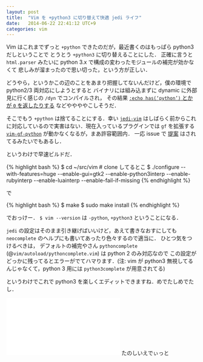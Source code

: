 ```yaml
---
layout: post
title:  "Vim を +python3 に切り替えて快適 jedi ライフ"
date:   2014-06-22 22:41:12 UTC+9
categories: vim
---
```


Vim はこれまでずっと `+python` できたのだが，最近書くのはもっぱら python3 だしということで
とうとう `+python3` に切り替えることにした．
正確に言うと `html.parser` みたいに python 3.x で構成の変わったモジュールの補完が効かなくて
悲しみが溜まったので思い切った，という方が正しい．

どうやら，というかこの辺のことをあまり把握してないんだけど，僕の環境で python2/3 両対応にしようとすると
バイナリには組み込まずに dynamic に外部見に行く感じの `/dyn` でコンパイルされ，
その結果 [`:echo has(‘python’)` とかが `0` を返したりする](http://superuser.com/questions/242938/)
などややややこしそうだ．

そこでもう `+python` は捨てることにする．幸い [`jedi-vim`](https://github.com/davidhalter/jedi-vim)
はしばらく前からこれに対応しているので実害はない．現在入っているプラグインでは `gf` を拡張する
[`vim-gf-python`](https://github.com/mkomitee/vim-gf-python/) が動かなくなるが，まあ許容範囲内．
一応 issue で [提案](https://github.com/mkomitee/vim-gf-python/issues/3) はされてるみたいでもあるし．

というわけで早速ビルドだ．

{% highlight bash %}
$ cd ~/src/vim # clone してるとこ
$ ./configure --with-features=huge --enable-gui=gtk2 --enable-python3interp --enable-rubyinterp --enable-luainterp --enable-fail-if-missing
{% endhighlight %}

で

{% highlight bash %}
$ make
$ sudo make install
{% endhighlight %}

でおっけー． `$ vim --version` は `-python`, `+python3` ということになる．


`jedi` の設定はそのまま引き継げばいいけど，あえて書きなおすにしても `neocomplete` のヘルプにも書いてあったり色々するので適当に．
ひとつ気をつけるべきは， デフォルトの補完やさん `pythoncomplete` (@`vim/autoload/pythoncomplete.vim`) は python 2 のみ対応なので
この設定がどっかに残ってるとエラーがでてハマります．(注: vim が python3 無視してるんじゃなくて，python 3 用には `python3complete` が用意されてる)

というわけでこれで python3 を楽しくエディットできますね．めでたしめでたし．

![jedi3.png]({{site.baseurl}}/img/jedi3.img)
たのしいえでぃっと
